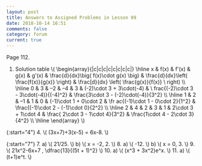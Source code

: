 ```yaml
---
layout: post
title: Answers to Assigned Problems in Lesson 09
date: 2018-10-14 16:51
comments: false
category: forum
current: true
---
```


Page 112.

1. Solution table
    \\( \begin{array}{|c|c|c|c|c|c|c|c|}
    \hline
    x & f(x) & f'(x) & g(x) & g'(x) & \frac{d}{dx}\big( f(x)\cdot g(x) \big) & \frac{d}{dx}\left( \frac{f(x)}{g(x)}
    \right) & \frac[d}{dx} \left( \frac{g(x)}{f(x)} \ right) \\\\ \hline
    0 & 3 & –2 & –4 & 3 & (-2)\cdot 3 + 3\cdot(-4) & \ frac{(-2)\cdot 3 - 3\cdot(-4)}{(-4)^2} & \frac{3\cdot 3 - (-2)\cdot(-4)}{3^2} \\\\ \hline
    1 & 2 & –1 &  1 & 0 & (-1)\cdot 1 + 0\cdot 2 & \fr ac{(-1)\cdot 1 - 0\cdot 2}{1^2} & \frac{(-1)\cdot 2 - (-1)\cdot 0}{2^2} \\\\ \hline
    2 & 4 &  2 &  3 & 1 & 2\cdot 3 + 1\cdot 4 & \frac{ 2\cdot 3 - 1\cdot 4}{3^2} & \frac{1\cdot 4 - 2\cdot 3}{4^2} \\\\ \hline
    \end{array} \\)
   
{:start="4"}
4. \\( (3x+7)+3(x-5) = 6x-8. \\)

{:start="7"}
7. a) \\( 21/25. \\) b) \\( x = -2, 2. \\)
8. a) \\( -12. \\) b) \\( x = 0, 3. \\)
9. \\( 21x^2-6x+7 , \dfrac{13}{(5t + 1)^2} \\)
10. a) \\( (x^3 + 3x^2)e^x. \\)
11. a) \\( (t+1)e^t. \\)

